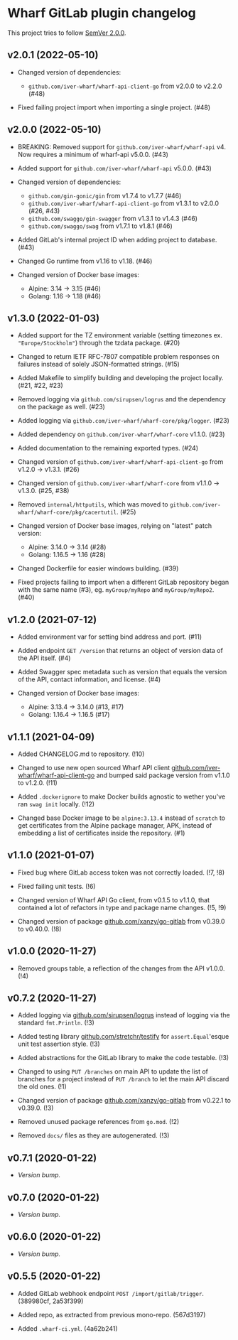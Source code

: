 # Wharf GitLab plugin changelog

This project tries to follow [SemVer 2.0.0](https://semver.org/).

<!--
	When composing new changes to this list, try to follow convention.

	The WIP release shall be updated just before adding the Git tag.
	From (WIP) to (YYYY-MM-DD), ex: (2021-02-09) for 9th of Febuary, 2021

	A good source on conventions can be found here:
	https://changelog.md/
-->

## v2.0.1 (2022-05-10)

- Changed version of dependencies:

  - `github.com/iver-wharf/wharf-api-client-go` from v2.0.0 to v2.2.0 (#48)

- Fixed failing project import when importing a single project. (#48)

## v2.0.0 (2022-05-10)

- BREAKING: Removed support for `github.com/iver-wharf/wharf-api` v4.
  Now requires a minimum of wharf-api v5.0.0. (#43)

- Added support for `github.com/iver-wharf/wharf-api` v5.0.0. (#43)

- Changed version of dependencies:

  - `github.com/gin-gonic/gin` from v1.7.4 to v1.7.7 (#46)
  - `github.com/iver-wharf/wharf-api-client-go` from v1.3.1 to v2.0.0 (#26, #43)
  - `github.com/swaggo/gin-swagger` from v1.3.1 to v1.4.3 (#46)
  - `github.com/swaggo/swag` from v1.7.1 to v1.8.1 (#46)

- Added GitLab's internal project ID when adding project to database. (#43)

- Changed Go runtime from v1.16 to v1.18. (#46)

- Changed version of Docker base images:

  - Alpine: 3.14 -> 3.15 (#46)
  - Golang: 1.16 -> 1.18 (#46)

## v1.3.0 (2022-01-03)

- Added support for the TZ environment variable (setting timezones ex.
  `"Europe/Stockholm"`) through the tzdata package. (#20)

- Changed to return IETF RFC-7807 compatible problem responses on failures
  instead of solely JSON-formatted strings. (#15)

- Added Makefile to simplify building and developing the project locally.
  (#21, #22, #23)

- Removed logging via `github.com/sirupsen/logrus` and the dependency on the
  package as well. (#23)

- Added logging via `github.com/iver-wharf/wharf-core/pkg/logger`. (#23)

- Added dependency on `github.com/iver-wharf/wharf-core` v1.1.0. (#23)

- Added documentation to the remaining exported types. (#24)

- Changed version of `github.com/iver-wharf/wharf-api-client-go`
  from v1.2.0 -> v1.3.1. (#26)

- Changed version of `github.com/iver-wharf/wharf-core`
  from v1.1.0 -> v1.3.0. (#25, #38)

- Removed `internal/httputils`, which was moved to
  `github.com/iver-wharf/wharf-core/pkg/cacertutil`. (#25)

- Changed version of Docker base images, relying on "latest" patch version:

  - Alpine: 3.14.0 -> 3.14 (#28)
  - Golang: 1.16.5 -> 1.16 (#28)

- Changed Dockerfile for easier windows building. (#39)

- Fixed projects failing to import when a different GitLab repository began
  with the same name (#3), eg. `myGroup/myRepo` and `myGroup/myRepo2`. (#40)

## v1.2.0 (2021-07-12)

- Added environment var for setting bind address and port. (#11)

- Added endpoint `GET /version` that returns an object of version data of the
  API itself. (#4)

- Added Swagger spec metadata such as version that equals the version of the
  API, contact information, and license. (#4)

- Changed version of Docker base images:

  - Alpine: 3.13.4 -> 3.14.0 (#13, #17)
  - Golang: 1.16.4 -> 1.16.5 (#17)

## v1.1.1 (2021-04-09)

- Added CHANGELOG.md to repository. (!10)

- Changed to use new open sourced Wharf API client
  [github.com/iver-wharf/wharf-api-client-go](https://github.com/iver-wharf/wharf-api-client-go)
  and bumped said package version from v1.1.0 to v1.2.0. (!11)

- Added `.dockerignore` to make Docker builds agnostic to wether you've ran
  `swag init` locally. (!12)

- Changed base Docker image to be `alpine:3.13.4` instead of `scratch` to get
  certificates from the Alpine package manager, APK, instead of embedding a
  list of certificates inside the repository. (#1)

## v1.1.0 (2021-01-07)

- Fixed bug where GitLab access token was not correctly loaded. (!7, !8)

- Fixed failing unit tests. (!6)

- Changed version of Wharf API Go client, from v0.1.5 to v1.1.0, that contained
  a lot of refactors in type and package name changes. (!5, !9)

- Changed version of package
  [github.com/xanzy/go-gitlab](https://github.com/xanzy/go-gitlab) from v0.39.0
  to v0.40.0. (!8)

## v1.0.0 (2020-11-27)

- Removed groups table, a reflection of the changes from the API v1.0.0. (!4)

## v0.7.2 (2020-11-27)

- Added logging via
  [github.com/sirupsen/logrus](https://github.com/sirupsen/logrus) instead of
  logging via the standard `fmt.Println`. (!3)

- Added testing library
  [github.com/stretchr/testify](https://github.com/stretchr/testify) for
  `assert.Equal`'esque unit test assertion style. (!3)

- Added abstractions for the GitLab library to make the code testable. (!3)

- Changed to using `PUT /branches` on main API to update the list of branches
  for a project instead of `PUT /branch` to let the main API discard the old
  ones. (!1)

- Changed version of package
  [github.com/xanzy/go-gitlab](https://github.com/xanzy/go-gitlab) from v0.22.1
  to v0.39.0. (!3)

- Removed unused package references from `go.mod`. (!2)

- Removed `docs/` files as they are autogenerated. (!3)

## v0.7.1 (2020-01-22)

- *Version bump.*

## v0.7.0 (2020-01-22)

- *Version bump.*

## v0.6.0 (2020-01-22)

- *Version bump.*

## v0.5.5 (2020-01-22)

- Added GitLab webhook endpoint `POST /import/gitlab/trigger`.
  (389980cf, 2a53f399)

- Added repo, as extracted from previous mono-repo. (567d3197)

- Added `.wharf-ci.yml`. (4a62b241)
